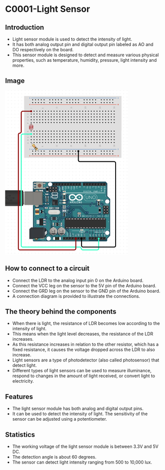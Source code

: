 # C0001-Light Sensor

## Introduction

- Light sensor module is used to detect the intensity of light.
- It has both analog output pin and digital output pin labeled as AO and DO respectively on the board.
- This sensor module is designed to detect and measure various physical properties, such as temperature, humidity, pressure, light intensity and more.

## Image

![Image](IMG/IMG.png)

## How to connect to a circuit

- Connect the LDR to the analog input pin 0 on the Arduino board.
- Connect the VCC leg on the sensor to the 5V pin of the Arduino board.
- Connect the GRD leg on the sensor to the GND pin of the Arduino board.
- A connection diagram is provided to illustrate the connections.

## The theory behind the components

- When there is light, the resistance of LDR becomes low according to the intensity of light.
- This means when the light level decreases, the resistance of the LDR increases.
- As this resistance increases in relation to the other resistor, which has a fixed resistance, it causes the voltage dropped across the LDR to also increase.
- Light sensors are a type of photodetector (also called photosensor) that detect light.
- Different types of light sensors can be used to measure illuminance, respond to changes in the amount of light received, or convert light to electricity.

## Features

- The light sensor module has both analog and digital output pins.
- It can be used to detect the intensity of light.
The sensitivity of the sensor can be adjusted using a potentiometer.

## Statistics

- The working voltage of the light sensor module is between 3.3V and 5V DC.
- The detection angle is about 60 degrees.
- The sensor can detect light intensity ranging from 500 to 10,000 lux.
